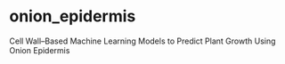 # onion_epidermis
Cell Wall–Based Machine Learning Models to Predict Plant Growth Using Onion Epidermis
